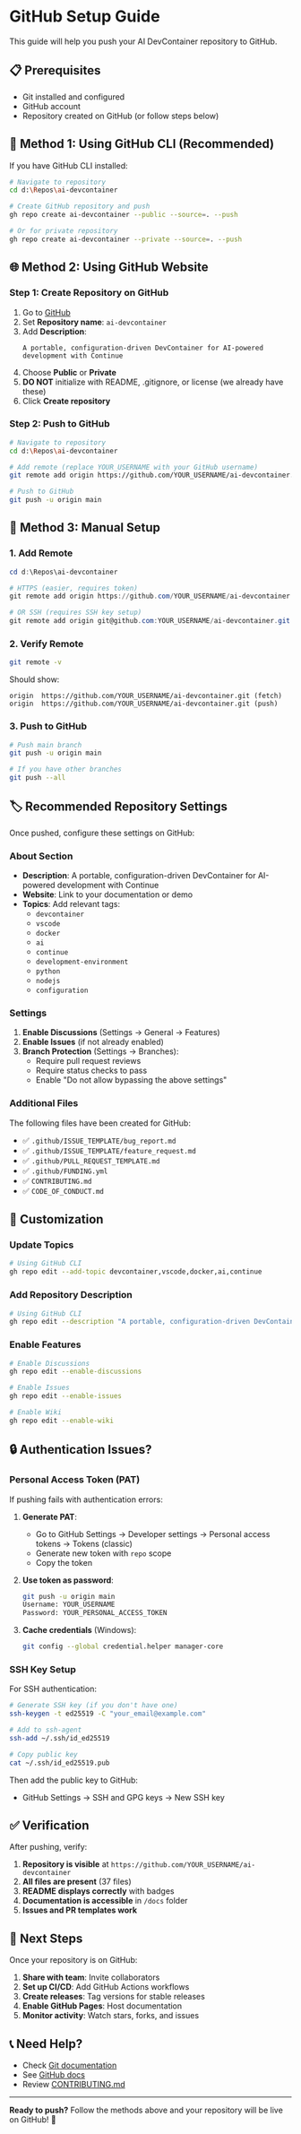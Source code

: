 # GitHub Setup Guide

This guide will help you push your AI DevContainer repository to GitHub.

## 📋 Prerequisites

- Git installed and configured
- GitHub account
- Repository created on GitHub (or follow steps below)

## 🚀 Method 1: Using GitHub CLI (Recommended)

If you have GitHub CLI installed:

```bash
# Navigate to repository
cd d:\Repos\ai-devcontainer

# Create GitHub repository and push
gh repo create ai-devcontainer --public --source=. --push

# Or for private repository
gh repo create ai-devcontainer --private --source=. --push
```

## 🌐 Method 2: Using GitHub Website

### Step 1: Create Repository on GitHub

1. Go to [GitHub](https://github.com/new)
2. Set **Repository name**: `ai-devcontainer`
3. Add **Description**: 
   ```
   A portable, configuration-driven DevContainer for AI-powered development with Continue
   ```
4. Choose **Public** or **Private**
5. **DO NOT** initialize with README, .gitignore, or license (we already have these)
6. Click **Create repository**

### Step 2: Push to GitHub

```bash
# Navigate to repository
cd d:\Repos\ai-devcontainer

# Add remote (replace YOUR_USERNAME with your GitHub username)
git remote add origin https://github.com/YOUR_USERNAME/ai-devcontainer.git

# Push to GitHub
git push -u origin main
```

## 📝 Method 3: Manual Setup

### 1. Add Remote

```powershell
cd d:\Repos\ai-devcontainer

# HTTPS (easier, requires token)
git remote add origin https://github.com/YOUR_USERNAME/ai-devcontainer.git

# OR SSH (requires SSH key setup)
git remote add origin git@github.com:YOUR_USERNAME/ai-devcontainer.git
```

### 2. Verify Remote

```bash
git remote -v
```

Should show:
```
origin  https://github.com/YOUR_USERNAME/ai-devcontainer.git (fetch)
origin  https://github.com/YOUR_USERNAME/ai-devcontainer.git (push)
```

### 3. Push to GitHub

```bash
# Push main branch
git push -u origin main

# If you have other branches
git push --all
```

## 🏷️ Recommended Repository Settings

Once pushed, configure these settings on GitHub:

### About Section
- **Description**: A portable, configuration-driven DevContainer for AI-powered development with Continue
- **Website**: Link to your documentation or demo
- **Topics**: Add relevant tags:
  - `devcontainer`
  - `vscode`
  - `docker`
  - `ai`
  - `continue`
  - `development-environment`
  - `python`
  - `nodejs`
  - `configuration`

### Settings

1. **Enable Discussions** (Settings → General → Features)
2. **Enable Issues** (if not already enabled)
3. **Branch Protection** (Settings → Branches):
   - Require pull request reviews
   - Require status checks to pass
   - Enable "Do not allow bypassing the above settings"

### Additional Files

The following files have been created for GitHub:
- ✅ `.github/ISSUE_TEMPLATE/bug_report.md`
- ✅ `.github/ISSUE_TEMPLATE/feature_request.md`
- ✅ `.github/PULL_REQUEST_TEMPLATE.md`
- ✅ `.github/FUNDING.yml`
- ✅ `CONTRIBUTING.md`
- ✅ `CODE_OF_CONDUCT.md`

## 🎨 Customization

### Update Topics

```bash
# Using GitHub CLI
gh repo edit --add-topic devcontainer,vscode,docker,ai,continue
```

### Add Repository Description

```bash
# Using GitHub CLI
gh repo edit --description "A portable, configuration-driven DevContainer for AI-powered development with Continue"
```

### Enable Features

```bash
# Enable Discussions
gh repo edit --enable-discussions

# Enable Issues
gh repo edit --enable-issues

# Enable Wiki
gh repo edit --enable-wiki
```

## 🔒 Authentication Issues?

### Personal Access Token (PAT)

If pushing fails with authentication errors:

1. **Generate PAT**: 
   - Go to GitHub Settings → Developer settings → Personal access tokens → Tokens (classic)
   - Generate new token with `repo` scope
   - Copy the token

2. **Use token as password**:
   ```bash
   git push -u origin main
   Username: YOUR_USERNAME
   Password: YOUR_PERSONAL_ACCESS_TOKEN
   ```

3. **Cache credentials** (Windows):
   ```bash
   git config --global credential.helper manager-core
   ```

### SSH Key Setup

For SSH authentication:

```bash
# Generate SSH key (if you don't have one)
ssh-keygen -t ed25519 -C "your_email@example.com"

# Add to ssh-agent
ssh-add ~/.ssh/id_ed25519

# Copy public key
cat ~/.ssh/id_ed25519.pub
```

Then add the public key to GitHub:
- GitHub Settings → SSH and GPG keys → New SSH key

## ✅ Verification

After pushing, verify:

1. **Repository is visible** at `https://github.com/YOUR_USERNAME/ai-devcontainer`
2. **All files are present** (37 files)
3. **README displays correctly** with badges
4. **Documentation is accessible** in `/docs` folder
5. **Issues and PR templates work**

## 🎉 Next Steps

Once your repository is on GitHub:

1. **Share with team**: Invite collaborators
2. **Set up CI/CD**: Add GitHub Actions workflows
3. **Create releases**: Tag versions for stable releases
4. **Enable GitHub Pages**: Host documentation
5. **Monitor activity**: Watch stars, forks, and issues

## 📞 Need Help?

- Check [Git documentation](https://git-scm.com/doc)
- See [GitHub docs](https://docs.github.com)
- Review [CONTRIBUTING.md](../CONTRIBUTING.md)

---

**Ready to push?** Follow the methods above and your repository will be live on GitHub! 🚀
